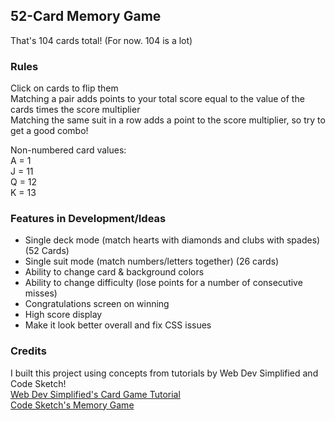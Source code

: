 ## 52-Card Memory Game
That's 104 cards total! (For now. 104 is a lot)

### Rules
Click on cards to flip them  
Matching a pair adds points to your total score equal to the value of the cards times the score multiplier    
Matching the same suit in a row adds a point to the score multiplier, so try to get a good combo!  
  
Non-numbered card values:  
A = 1    
J = 11  
Q = 12  
K = 13  

### Features in Development/Ideas
- Single deck mode (match hearts with diamonds and clubs with spades) (52 Cards)
- Single suit mode (match numbers/letters together) (26 cards)
- Ability to change card & background colors
- Ability to change difficulty (lose points for a number of consecutive misses)
- Congratulations screen on winning
- High score display
- Make it look better overall and fix CSS issues

### Credits
I built this project using concepts from tutorials by Web Dev Simplified and Code Sketch!  
[Web Dev Simplified's Card Game Tutorial](https://youtu.be/NxRwIZWjLtE)  
[Code Sketch's Memory Game](https://www.youtube.com/watch?v=eMhiMsEC9Uk&list=PLLX1I3KXZ-YH-woTgiCfONMya39-Ty8qw&ab_channel=CodeSketch)
